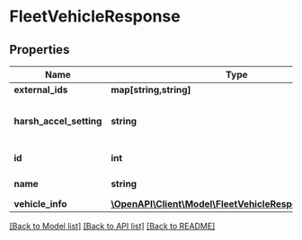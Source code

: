 # FleetVehicleResponse

## Properties
Name | Type | Description | Notes
------------ | ------------- | ------------- | -------------
**external_ids** | **map[string,string]** |  | [optional] 
**harsh_accel_setting** | **string** | Harsh event detection setting. | [optional] 
**id** | **int** | ID of the vehicle. | 
**name** | **string** | Name of the vehicle. | 
**vehicle_info** | [**\OpenAPI\Client\Model\FleetVehicleResponseVehicleInfo**](FleetVehicleResponseVehicleInfo.md) |  | [optional] 

[[Back to Model list]](../README.md#documentation-for-models) [[Back to API list]](../README.md#documentation-for-api-endpoints) [[Back to README]](../README.md)


